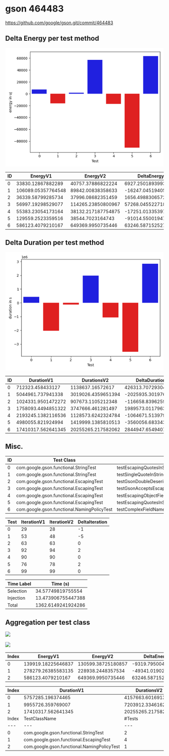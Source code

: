 # gson 464483


https://github.com/google/gson.git/commit/464483



## Delta Energy per test method

![](./gson_delta_energy_0_v.png)


| ID | EnergyV1 | EnergyV2 | DeltaEnergy |
| --- | --- | --- | --- |
| 0 | 33830.12867882289 | 40757.37886822224 | 6927.250189399347 |
| 1 | 106089.05357764548 | 89842.00838358633 | -16247.045194059145 |
| 2 | 36339.58799285734 | 37996.08682351459 | 1656.4988306572486 |
| 3 | 56997.19298529077 | 114265.23850800967 | 57268.0455227189 |
| 4 | 55383.23054173164 | 38132.217187754875 | -17251.013353976763 |
| 5 | 129559.2523359516 | 38544.7023164743 | -91014.5500194773 |
| 6 | 586123.4079210167 | 649369.9950735446 | 63246.58715252788 |

## Delta Duration per test method

![](./gson_delta_duration_0_v.png)


| ID | DurationV1 | DurationsV2 | DeltaDuration |
| --- | --- | --- | --- |
| 0 | 712323.458433127 | 1138637.16572617 | 426313.7072930429 |
| 1 | 5044961.737941338 | 3019026.4359651394 | -2025935.3019761983 |
| 2 | 1024331.9501472272 | 907673.1105212348 | -116658.83962599235 |
| 3 | 1758093.4494851322 | 3747666.461281497 | 1989573.0117963648 |
| 4 | 2193245.1382116536 | 1128573.6242324784 | -1064671.5139791751 |
| 5 | 4980055.821924994 | 1419999.1385810513 | -3560056.6833439423 |
| 6 | 17410317.562641345 | 20255265.217582062 | 2844947.654940717 |

## Misc.

| ID | Test Class | Test Method |
| --- | --- | --- |
| 0 | com.google.gson.functional.StringTest | testEscapingQuotesInStringSerialization |
| 1 | com.google.gson.functional.StringTest | testSingleQuoteInStringSerialization |
| 2 | com.google.gson.functional.EscapingTest | testGsonDoubleDeserialization |
| 3 | com.google.gson.functional.EscapingTest | testGsonAcceptsEscapedAndNonEscapedJsonDeserialization |
| 4 | com.google.gson.functional.EscapingTest | testEscapingObjectFields |
| 5 | com.google.gson.functional.EscapingTest | testEscapingQuotesInStringArray |
| 6 | com.google.gson.functional.NamingPolicyTest | testComplexFieldNameStrategy |


| Test | IterationV1 | IterationV2 | DeltaIteration |
| --- | --- | --- | --- |
| 0 | 29 | 28 | -1 |
| 1 | 53 | 48 | -5 |
| 2 | 63 | 63 | 0 |
| 3 | 92 | 94 | 2 |
| 4 | 90 | 90 | 0 |
| 5 | 76 | 78 | 2 |
| 6 | 99 | 99 | 0 |



| Time Label | Time (s) |
| --- | --- |
| Selection | 34.57749819755554 |
| Injection | 13.473906755447388 |
| Total | 1362.6149241924286 |


## Aggregation per test class


![](./gson.png)

![](./gson_delta_1_v.png)

| Index | EnergyV1 | EnergyV2 | DeltaEnergy |
| --- | --- | --- | --- |
| 0 | 139919.18225646837 | 130599.38725180857 | -9319.795004659798 |
| 1 | 278279.26385583135 | 228938.2448357534 | -49341.01902007795 |
| 2 | 586123.4079210167 | 649369.9950735446 | 63246.58715252788 |

| Index | DurationV1 | DurationsV2 | DeltaDuration |
| --- | --- | --- | --- |
| 0 | 5757285.196374465 | 4157663.6016913094 | -1599621.5946831554 |
| 1 | 9955726.359769007 | 7203912.334616262 | -2751814.0251527457 |
| 2 | 17410317.562641345 | 20255265.217582062 | 2844947.654940717 |
| Index | TestClassName | #Tests |
| --- | --- | --- |
| 0 | com.google.gson.functional.StringTest | 2 |
| 1 | com.google.gson.functional.EscapingTest | 4 |
| 2 | com.google.gson.functional.NamingPolicyTest | 1 |
